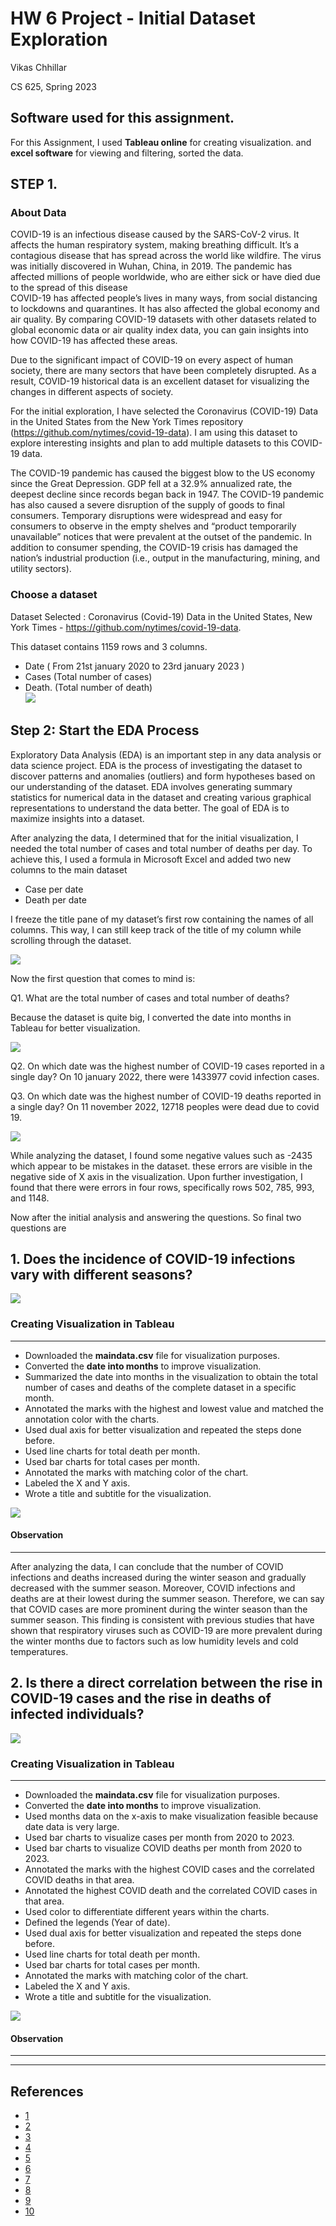 HW 6  Project - Initial Dataset Exploration
================
Vikas Chhillar

CS 625, Spring 2023


## Software used for this assignment.
   
For this Assignment, I used **Tableau online** for creating visualization.
and **excel software** for viewing and filtering, sorted the data.

## STEP 1.

### About Data

COVID-19 is an infectious disease caused by the SARS-CoV-2 virus. It affects the human respiratory system, making breathing difficult. It’s a contagious disease that has spread across the world like wildfire. The virus was initially discovered in Wuhan, China, in 2019. The pandemic has affected millions of people worldwide, who are either sick or have died due to the spread of this disease    
COVID-19 has affected people’s lives in many ways, from social distancing to lockdowns and quarantines. It has also affected the global economy and air quality. By comparing COVID-19 datasets with other datasets related to global economic data or air quality index data, you can gain insights into how COVID-19 has affected these areas.    

Due to the significant impact of COVID-19 on every aspect of human society, there are many sectors that have been completely disrupted. As a result, COVID-19 historical data is an excellent dataset for visualizing the changes in different aspects of society.    

For the initial exploration, I have selected the Coronavirus (COVID-19) Data in the United States from the New York Times repository (https://github.com/nytimes/covid-19-data). I am using this dataset to explore interesting insights and plan to add multiple datasets to this COVID-19 data.


The COVID-19 pandemic has caused the biggest blow to the US economy since the Great Depression. GDP fell at a 32.9% annualized rate, the deepest decline since records began back in 1947. The COVID-19 pandemic has also caused a severe disruption of the supply of goods to final consumers. Temporary disruptions were widespread and easy for consumers to observe in the empty shelves and “product temporarily unavailable” notices that were prevalent at the outset of the pandemic. In addition to consumer spending, the COVID-19 crisis has damaged the nation’s industrial production (i.e., output in the manufacturing, mining, and utility sectors).

### Choose a dataset
Dataset Selected :  Coronavirus (Covid-19) Data in the United States, New York Times - https://github.com/nytimes/covid-19-data.

This dataset contains 1159 rows and 3 columns. 
- Date ( From 21st january 2020 to 23rd january 2023 ) 
- Cases (Total number of cases)
- Death. (Total number of death)  
![](download.png)

## Step 2: Start the EDA Process
Exploratory Data Analysis (EDA) is an important step in any data analysis or data science project. EDA is the process of investigating the dataset to discover patterns and anomalies (outliers) and form hypotheses based on our understanding of the dataset. EDA involves generating summary statistics for numerical data in the dataset and creating various graphical representations to understand the data better. The goal of EDA is to maximize insights into a dataset.

After analyzing the data, I determined that for the initial visualization, I needed the total number of cases and total number of deaths per day. To achieve this, I used a formula in Microsoft Excel and added two new columns to the main dataset

- Case per date
- Death per date

I freeze the title pane of my dataset’s first row containing the names of all columns. This way, I can still keep track of the title of my column while scrolling through the dataset.

![](maindata.png)

Now the first question that comes to mind is: 

Q1. What are the total number of cases and total number of deaths?

Because the dataset is quite big, I converted the date into months in Tableau for better visualization.

![](q1.png)    

Q2. On which date was the highest number of COVID-19 cases reported in a single day?
    On 10 january 2022, there were 1433977 covid infection cases. 

Q3. On which date was the highest number of COVID-19 deaths reported in a single day?
    On 11 november 2022, 12718 peoples were dead due to covid 19.
        
![](max.png)    

While analyzing the dataset, I found some negative values such as -2435 which appear to be mistakes in the dataset. these errors are visible in the negative side of X axis in the visualization. Upon further investigation, I found that there were errors in four rows, specifically rows 502, 785, 993, and 1148.

Now after the initial analysis and answering the questions. So final two questions are 

## 1. Does the incidence of COVID-19 infections vary with different seasons?     

![](mainq1.png) 

 
### Creating Visualization in Tableau 
---    
- Downloaded the **maindata.csv** file for visualization purposes.
- Converted the **date into months** to improve visualization.
- Summarized the date into months in the visualization to obtain the total number of cases and deaths of the complete dataset in a specific month.
- Annotated the marks with the highest and lowest value and matched the annotation color with the charts.
- Used dual axis for better visualization and repeated the steps done before.
- Used line charts for total death per month.
- Used bar charts for total cases per month.
- Annotated the marks with matching color of the chart.
- Labeled the X and Y axis.
- Wrote a title and subtitle for the visualization.

![](dualaxis2.png) 

#### Observation
---
After analyzing the data, I can conclude that the number of COVID infections and deaths increased during the winter season and gradually decreased with the summer season. Moreover, COVID infections and deaths are at their lowest during the summer season. Therefore, we can say that COVID cases are more prominent during the winter season than the summer season. This finding is consistent with previous studies that have shown that respiratory viruses such as COVID-19 are more prevalent during the winter months due to factors such as low humidity levels and cold temperatures.



## 2. Is there a direct correlation between the rise in COVID-19 cases and the rise in deaths of infected individuals?

![](mainq2.png) 

### Creating Visualization in Tableau 
---   

- Downloaded the **maindata.csv** file for visualization purposes.
- Converted the **date into months** to improve visualization.
- Used months data on the x-axis to make visualization feasible because date data is very large.
- Used bar charts to visualize cases per month from 2020 to 2023.
- Used bar charts to visualize COVID deaths per month from 2020 to 2023.
- Annotated the marks with the highest COVID cases and the correlated COVID deaths in that area.
- Annotated the highest COVID death and the correlated COVID cases in that area.
- Used color to differentiate different years within the charts.
- Defined the legends (Year of date).
- Used dual axis for better visualization and repeated the steps done before.
- Used line charts for total death per month.
- Used bar charts for total cases per month.
- Annotated the marks with matching color of the chart.
- Labeled the X and Y axis.
- Wrote a title and subtitle for the visualization.

![](dualaxis.png) 
#### Observation
---  







---     
## References

-   [1](https://www.vdh.virginia.gov/content/uploads/sites/182/2020/08/VA-regions_districts_localities.pdf)
-   [2](https://ggplot2.tidyverse.org/reference/geom_boxplot.html?q=boxplot#null)
-   [3](https://ggplot2.tidyverse.org/reference/geom_histogram.html?q=histogram#null)
-   [4](https://ggplot2.tidyverse.org/reference/stat_ecdf.html?q=eCDF#ref-examples?q=histigram#undefined?q=histgram#undefined)
-   [5](https://www.youtube.com/watch?v=iI8RA6fjxNg)
-   [6](https://data.virginia.gov/dataset/VDH-COVID-19-PublicUseDataset-Cases-by-Vaccination/vsrk-d6hx)
-   [7](https://www.youtube.com/watch?v=Xe4U_-o_EWw)
-   [8](https://data.virginia.gov/Government/VDH-COVID-19-PublicUseDataset-Vaccines-DosesAdmini/28k2-x2rj)
-   [9](https://wisdomanswer.com/what-is-the-advantages-and-disadvantages-of-histogram/)
-   [10](https://towardsdatascience.com/6-reasons-why-you-should-stop-using-histograms-and-which-plot-you-should-use-instead-31f937a0a81c)
